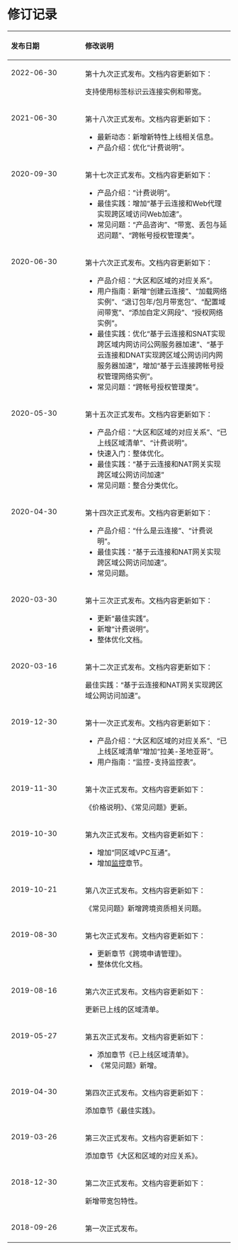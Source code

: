 # 修订记录<a name="cc_00_0001"></a>

<a name="table12406111384612"></a>
<table><thead align="left"><tr id="row1540661312468"><th class="cellrowborder" valign="top" width="33.23%" id="mcps1.1.3.1.1"><p id="p4406131324616"><a name="p4406131324616"></a><a name="p4406131324616"></a><strong id="b740617135461"><a name="b740617135461"></a><a name="b740617135461"></a>发布日期</strong></p>
</th>
<th class="cellrowborder" valign="top" width="66.77%" id="mcps1.1.3.1.2"><p id="p240601374617"><a name="p240601374617"></a><a name="p240601374617"></a><strong id="b94061813204611"><a name="b94061813204611"></a><a name="b94061813204611"></a>修改说明</strong></p>
</th>
</tr>
</thead>
<tbody><tr id="row10439173816243"><td class="cellrowborder" valign="top" width="33.23%" headers="mcps1.1.3.1.1 "><p id="p1253671912520"><a name="p1253671912520"></a><a name="p1253671912520"></a>2022-06-30</p>
</td>
<td class="cellrowborder" valign="top" width="66.77%" headers="mcps1.1.3.1.2 "><p id="p753611198250"><a name="p753611198250"></a><a name="p753611198250"></a>第十九次正式发布。文档内容更新如下：</p>
<p id="p253601942518"><a name="p253601942518"></a><a name="p253601942518"></a>支持使用标签标识云连接实例和带宽。</p>
</td>
</tr>
<tr id="row14160143515314"><td class="cellrowborder" valign="top" width="33.23%" headers="mcps1.1.3.1.1 "><p id="p616173520314"><a name="p616173520314"></a><a name="p616173520314"></a>2021-06-30</p>
</td>
<td class="cellrowborder" valign="top" width="66.77%" headers="mcps1.1.3.1.2 "><p id="p174007471038"><a name="p174007471038"></a><a name="p174007471038"></a>第十八次正式发布。文档内容更新如下：</p>
<a name="ul1940012471235"></a><a name="ul1940012471235"></a><ul id="ul1940012471235"><li>最新动态：新增新特性上线相关信息。</li><li>产品介绍：优化“计费说明”。</li></ul>
</td>
</tr>
<tr id="row3296191762110"><td class="cellrowborder" valign="top" width="33.23%" headers="mcps1.1.3.1.1 "><p id="p531752518213"><a name="p531752518213"></a><a name="p531752518213"></a>2020-09-30</p>
</td>
<td class="cellrowborder" valign="top" width="66.77%" headers="mcps1.1.3.1.2 "><p id="p831712257211"><a name="p831712257211"></a><a name="p831712257211"></a>第十七次正式发布。文档内容更新如下：</p>
<a name="ul193181425182118"></a><a name="ul193181425182118"></a><ul id="ul193181425182118"><li>产品介绍：“计费说明”。</li><li>最佳实践：增加“基于云连接和Web代理实现跨区域访问Web加速”。</li><li>常见问题：“产品咨询”、“带宽、丢包与延迟问题”、“跨帐号授权管理类”。</li></ul>
</td>
</tr>
<tr id="row10792699113"><td class="cellrowborder" valign="top" width="33.23%" headers="mcps1.1.3.1.1 "><p id="p749781571116"><a name="p749781571116"></a><a name="p749781571116"></a>2020-06-30</p>
</td>
<td class="cellrowborder" valign="top" width="66.77%" headers="mcps1.1.3.1.2 "><p id="p1949811517117"><a name="p1949811517117"></a><a name="p1949811517117"></a>第十六次正式发布。文档内容更新如下：</p>
<a name="ul134991015171116"></a><a name="ul134991015171116"></a><ul id="ul134991015171116"><li>产品介绍：“大区和区域的对应关系”。</li><li>用户指南：新增“创建云连接”、“加载网络实例”、“退订包年/包月带宽包”、“配置域间带宽”、“添加自定义网段”、“授权网络实例”。</li><li>最佳实践：优化“基于云连接和SNAT实现跨区域内网访问公网服务器加速”、“基于云连接和DNAT实现跨区域公网访问内网服务器加速”，增加“基于云连接跨帐号授权管理网络实例”。</li><li>常见问题：“跨帐号授权管理类”。</li></ul>
</td>
</tr>
<tr id="row4240801260"><td class="cellrowborder" valign="top" width="33.23%" headers="mcps1.1.3.1.1 "><p id="p487916315264"><a name="p487916315264"></a><a name="p487916315264"></a>2020-05-30</p>
</td>
<td class="cellrowborder" valign="top" width="66.77%" headers="mcps1.1.3.1.2 "><p id="p12879113152618"><a name="p12879113152618"></a><a name="p12879113152618"></a>第十五次正式发布。文档内容更新如下：</p>
<a name="ul118791231269"></a><a name="ul118791231269"></a><ul id="ul118791231269"><li>产品介绍：“大区和区域的对应关系”、“已上线区域清单”、“计费说明”。</li><li>快速入门：整体优化。</li><li>最佳实践：“基于云连接和NAT网关实现跨区域公网访问加速”</li><li>常见问题：整合分类优化。</li></ul>
</td>
</tr>
<tr id="row1017284814373"><td class="cellrowborder" valign="top" width="33.23%" headers="mcps1.1.3.1.1 "><p id="p1148575118377"><a name="p1148575118377"></a><a name="p1148575118377"></a>2020-04-30</p>
</td>
<td class="cellrowborder" valign="top" width="66.77%" headers="mcps1.1.3.1.2 "><p id="p134851651183715"><a name="p134851651183715"></a><a name="p134851651183715"></a>第十四次正式发布。文档内容更新如下：</p>
<a name="ul124858511376"></a><a name="ul124858511376"></a><ul id="ul124858511376"><li>产品介绍：“什么是云连接”、“计费说明”。</li><li>最佳实践：“基于云连接和NAT网关实现跨区域公网访问加速”。</li><li>常见问题。</li></ul>
</td>
</tr>
<tr id="row124787914551"><td class="cellrowborder" valign="top" width="33.23%" headers="mcps1.1.3.1.1 "><p id="p136761613115514"><a name="p136761613115514"></a><a name="p136761613115514"></a>2020-03-30</p>
</td>
<td class="cellrowborder" valign="top" width="66.77%" headers="mcps1.1.3.1.2 "><p id="p46778135558"><a name="p46778135558"></a><a name="p46778135558"></a>第十三次正式发布。文档内容更新如下：</p>
<a name="ul114851538125616"></a><a name="ul114851538125616"></a><ul id="ul114851538125616"><li>更新“最佳实践”。</li><li>新增“计费说明”。</li><li>整体优化文档。</li></ul>
</td>
</tr>
<tr id="row192820332362"><td class="cellrowborder" valign="top" width="33.23%" headers="mcps1.1.3.1.1 "><p id="p89284336365"><a name="p89284336365"></a><a name="p89284336365"></a>2020-03-16</p>
</td>
<td class="cellrowborder" valign="top" width="66.77%" headers="mcps1.1.3.1.2 "><p id="p192973311362"><a name="p192973311362"></a><a name="p192973311362"></a>第十二次正式发布。文档内容更新如下：</p>
<p id="p156301500374"><a name="p156301500374"></a><a name="p156301500374"></a>最佳实践：“基于云连接和NAT网关实现跨区域公网访问加速”。</p>
</td>
</tr>
<tr id="row15406813194614"><td class="cellrowborder" valign="top" width="33.23%" headers="mcps1.1.3.1.1 "><p id="p9406131384619"><a name="p9406131384619"></a><a name="p9406131384619"></a>2019-12-30</p>
</td>
<td class="cellrowborder" valign="top" width="66.77%" headers="mcps1.1.3.1.2 "><p id="p12406613134610"><a name="p12406613134610"></a><a name="p12406613134610"></a>第十一次正式发布。文档内容更新如下：</p>
<a name="ul124071213144613"></a><a name="ul124071213144613"></a><ul id="ul124071213144613"><li>产品介绍：“大区和区域的对应关系”、“已上线区域清单”增加“拉美-圣地亚哥”。</li><li>用户指南：“监控-支持监控表”。</li></ul>
</td>
</tr>
<tr id="row84076133468"><td class="cellrowborder" valign="top" width="33.23%" headers="mcps1.1.3.1.1 "><p id="p1740771316460"><a name="p1740771316460"></a><a name="p1740771316460"></a>2019-11-30</p>
</td>
<td class="cellrowborder" valign="top" width="66.77%" headers="mcps1.1.3.1.2 "><p id="p174071213174616"><a name="p174071213174616"></a><a name="p174071213174616"></a>第十次正式发布。文档内容更新如下：</p>
<p id="p418254412495"><a name="p418254412495"></a><a name="p418254412495"></a>《价格说明》、《常见问题》更新。</p>
</td>
</tr>
<tr id="row44081813194611"><td class="cellrowborder" valign="top" width="33.23%" headers="mcps1.1.3.1.1 "><p id="p14081013124617"><a name="p14081013124617"></a><a name="p14081013124617"></a>2019-10-30</p>
</td>
<td class="cellrowborder" valign="top" width="66.77%" headers="mcps1.1.3.1.2 "><p id="p1240871364618"><a name="p1240871364618"></a><a name="p1240871364618"></a>第九次正式发布。文档内容更新如下：</p>
<a name="ul34083137468"></a><a name="ul34083137468"></a><ul id="ul34083137468"><li>增加“同区域VPC互通”。</li><li>增加<a href="监控.md">监控</a>章节。</li></ul>
</td>
</tr>
<tr id="row740819133465"><td class="cellrowborder" valign="top" width="33.23%" headers="mcps1.1.3.1.1 "><p id="p940812139460"><a name="p940812139460"></a><a name="p940812139460"></a>2019-10-21</p>
</td>
<td class="cellrowborder" valign="top" width="66.77%" headers="mcps1.1.3.1.2 "><p id="p13408131334612"><a name="p13408131334612"></a><a name="p13408131334612"></a>第八次正式发布。文档内容更新如下：</p>
<p id="p184082013194617"><a name="p184082013194617"></a><a name="p184082013194617"></a>《常见问题》新增跨境资质相关问题。</p>
</td>
</tr>
<tr id="row11408161394610"><td class="cellrowborder" valign="top" width="33.23%" headers="mcps1.1.3.1.1 "><p id="p3408201334615"><a name="p3408201334615"></a><a name="p3408201334615"></a>2019-08-30</p>
</td>
<td class="cellrowborder" valign="top" width="66.77%" headers="mcps1.1.3.1.2 "><p id="p1240810137460"><a name="p1240810137460"></a><a name="p1240810137460"></a>第七次正式发布。文档内容更新如下：</p>
<a name="ul1640831320461"></a><a name="ul1640831320461"></a><ul id="ul1640831320461"><li>更新章节《跨境申请管理》。</li><li>整体优化文档。</li></ul>
</td>
</tr>
<tr id="row14096135465"><td class="cellrowborder" valign="top" width="33.23%" headers="mcps1.1.3.1.1 "><p id="p1440931319463"><a name="p1440931319463"></a><a name="p1440931319463"></a>2019-08-16</p>
</td>
<td class="cellrowborder" valign="top" width="66.77%" headers="mcps1.1.3.1.2 "><p id="p164092013154616"><a name="p164092013154616"></a><a name="p164092013154616"></a>第六次正式发布。文档内容更新如下：</p>
<p id="p1840917132465"><a name="p1840917132465"></a><a name="p1840917132465"></a>更新已上线的区域清单。</p>
</td>
</tr>
<tr id="row8409111314618"><td class="cellrowborder" valign="top" width="33.23%" headers="mcps1.1.3.1.1 "><p id="p12409151313460"><a name="p12409151313460"></a><a name="p12409151313460"></a>2019-05-27</p>
</td>
<td class="cellrowborder" valign="top" width="66.77%" headers="mcps1.1.3.1.2 "><p id="p1740981315463"><a name="p1740981315463"></a><a name="p1740981315463"></a>第五次正式发布。文档内容更新如下：</p>
<a name="ul114091313144618"></a><a name="ul114091313144618"></a><ul id="ul114091313144618"><li>添加章节《已上线区域清单》。</li><li>《常见问题》新增。</li></ul>
</td>
</tr>
<tr id="row144091513114612"><td class="cellrowborder" valign="top" width="33.23%" headers="mcps1.1.3.1.1 "><p id="p13409121324619"><a name="p13409121324619"></a><a name="p13409121324619"></a>2019-04-30</p>
</td>
<td class="cellrowborder" valign="top" width="66.77%" headers="mcps1.1.3.1.2 "><p id="p144100131469"><a name="p144100131469"></a><a name="p144100131469"></a>第四次正式发布。文档内容更新如下：</p>
<p id="p541051344619"><a name="p541051344619"></a><a name="p541051344619"></a>添加章节《最佳实践》。</p>
</td>
</tr>
<tr id="row7410113204618"><td class="cellrowborder" valign="top" width="33.23%" headers="mcps1.1.3.1.1 "><p id="p16410131318466"><a name="p16410131318466"></a><a name="p16410131318466"></a>2019-03-26</p>
</td>
<td class="cellrowborder" valign="top" width="66.77%" headers="mcps1.1.3.1.2 "><p id="p194101513114614"><a name="p194101513114614"></a><a name="p194101513114614"></a>第三次正式发布。文档内容更新如下：</p>
<p id="p541011137468"><a name="p541011137468"></a><a name="p541011137468"></a>添加章节《大区和区域的对应关系》。</p>
</td>
</tr>
<tr id="row15410413204611"><td class="cellrowborder" valign="top" width="33.23%" headers="mcps1.1.3.1.1 "><p id="p441061364616"><a name="p441061364616"></a><a name="p441061364616"></a>2018-12-30</p>
</td>
<td class="cellrowborder" valign="top" width="66.77%" headers="mcps1.1.3.1.2 "><p id="p54101513134616"><a name="p54101513134616"></a><a name="p54101513134616"></a>第二次正式发布。文档内容更新如下：</p>
<p id="p164801358124610"><a name="p164801358124610"></a><a name="p164801358124610"></a>新增带宽包特性。</p>
</td>
</tr>
<tr id="row1141020138465"><td class="cellrowborder" valign="top" width="33.23%" headers="mcps1.1.3.1.1 "><p id="p741015132464"><a name="p741015132464"></a><a name="p741015132464"></a>2018-09-26</p>
</td>
<td class="cellrowborder" valign="top" width="66.77%" headers="mcps1.1.3.1.2 "><p id="p1641081317465"><a name="p1641081317465"></a><a name="p1641081317465"></a>第一次正式发布。</p>
</td>
</tr>
</tbody>
</table>

